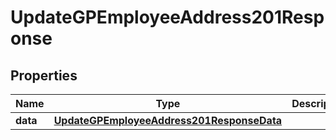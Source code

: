 

# UpdateGPEmployeeAddress201Response


## Properties

| Name | Type | Description | Notes |
|------------ | ------------- | ------------- | -------------|
|**data** | [**UpdateGPEmployeeAddress201ResponseData**](UpdateGPEmployeeAddress201ResponseData.md) |  |  |



